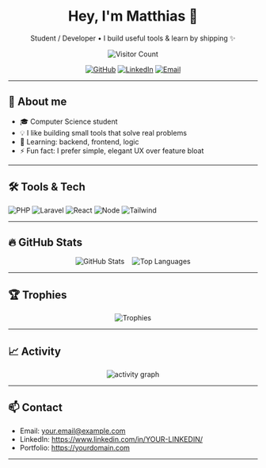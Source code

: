 <div align="center">

  <h1>Hey, I'm <strong>Matthias</strong> 👋</h1>
  <p>Student / Developer • I build useful tools & learn by shipping ✨</p>

  <p>
    <img src="https://profile-counter.glitch.me/MatthiasSami/count.svg" alt="Visitor Count" />
  </p>

  <p>
    <a href="https://github.com/MatthiasSami"><img alt="GitHub" src="https://img.shields.io/badge/-GitHub-181717?style=flat-square&logo=github&link=https://github.com/MatthiasSami" /></a>
    <a href="https://www.linkedin.com/in/YOUR-LINKEDIN/"><img alt="LinkedIn" src="https://img.shields.io/badge/-LinkedIn-0A66C2?style=flat-square&logo=linkedin&link=https://www.linkedin.com/in/YOUR-LINKEDIN/" /></a>
    <a href="mailto:your.email@example.com"><img alt="Email" src="https://img.shields.io/badge/-Email-D14836?style=flat-square&logo=gmail&link=mailto:your.email@example.com" /></a>
  </p>
</div>

---

## 🔭 About me
- 🎓 Computer Science student
- 💡 I like building small tools that solve real problems
- 🌱 Learning: backend, frontend, logic
- ⚡ Fun fact: I prefer simple, elegant UX over feature bloat

---

## 🛠️ Tools & Tech
<img alt="PHP" src="https://img.shields.io/badge/PHP-777BB4?style=flat-square&logo=php" /> 
<img alt="Laravel" src="https://img.shields.io/badge/Laravel-FF2D20?style=flat-square&logo=laravel" />
<img alt="React" src="https://img.shields.io/badge/React-61DAFB?style=flat-square&logo=react&logoColor=black" />
<img alt="Node" src="https://img.shields.io/badge/Node.js-43853D?style=flat-square&logo=node.js" />
<img alt="Tailwind" src="https://img.shields.io/badge/Tailwind-06B6D4?style=flat-square&logo=tailwindcss&logoColor=white" />

---

## 🔥 GitHub Stats

<div align="center">
  <img src="https://github-readme-stats.vercel.app/api?username=MatthiasSami&show_icons=true&theme=dark&count_private=true" alt="GitHub Stats" />
  &nbsp;&nbsp;
  <img src="https://github-readme-stats.vercel.app/api/top-langs/?username=MatthiasSami&layout=compact&theme=dark" alt="Top Languages" />
</div>

---

## 🏆 Trophies
<p align="center">
  <img src="https://github-profile-trophy.vercel.app/?username=MatthiasSami&theme=dark" alt="Trophies" />
</p>

---

## 📈 Activity
<p align="center">
  <img src="https://activity-graph.herokuapp.com/graph?username=MatthiasSami&theme=github" alt="activity graph" />
</p>

---

## 📫 Contact
- Email: your.email@example.com  
- LinkedIn: https://www.linkedin.com/in/YOUR-LINKEDIN/  
- Portfolio: https://yourdomain.com

---

